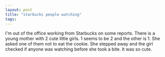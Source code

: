 ```yaml
---
layout: post
title: "starbucks people watching"
tags:
---
```

I'm out of the office working from Starbucks on some reports. There is a young mother with 2 cute little girls. 1 seems to be 2 and the other is 1. She asked one of them not to eat the cookie. She stepped away and the girl checked if anyone was watching before she took a bite. It was so cute. 